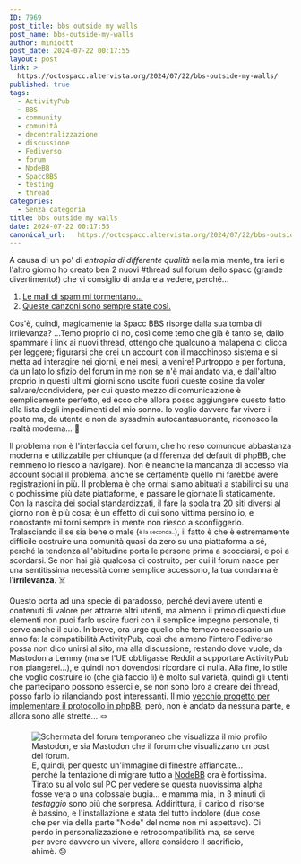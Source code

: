 ```yaml
---
ID: 7969
post_title: bbs outside my walls
post_name: bbs-outside-my-walls
author: minioctt
post_date: 2024-07-22 00:17:55
layout: post
link: >
  https://octospacc.altervista.org/2024/07/22/bbs-outside-my-walls/
published: true
tags:
  - ActivityPub
  - BBS
  - community
  - comunità
  - decentralizzazione
  - discussione
  - Fediverso
  - forum
  - NodeBB
  - SpaccBBS
  - testing
  - thread
categories:
  - Senza categoria
title: bbs outside my walls
date: 2024-07-22 00:17:55
canonical_url:   https://octospacc.altervista.org/2024/07/22/bbs-outside-my-walls/
---
```

<!-- wp:paragraph -->
<p>A causa di un po' di <em>entropia di differente qualità</em> nella mia mente, tra ieri e l'altro giorno ho creato ben 2 nuovi #thread sul forum dello spacc (grande divertimento!) che vi consiglio di andare a vedere, perché...</p>
<!-- /wp:paragraph -->

<!-- wp:list {"ordered":true} -->
<ol><!-- wp:list-item -->
<li><a href="https://bbs.spacc.eu.org/viewtopic.php?t=487">Le mail di spam mi tormentano...</a></li>
<!-- /wp:list-item -->

<!-- wp:list-item -->
<li><a href="https://bbs.spacc.eu.org/viewtopic.php?t=491">Queste canzoni sono sempre state così.</a></li>
<!-- /wp:list-item --></ol>
<!-- /wp:list -->

<!-- wp:paragraph -->
<p>Cos'è, quindi, magicamente la Spacc BBS risorge dalla sua tomba di irrilevanza? ...Temo proprio di no, così come temo che già è tanto se, dallo spammare i link ai nuovi thread, ottengo che qualcuno a malapena ci clicca per leggere; figurarsi che crei un account con il macchinoso sistema e si metta ad interagire nei giorni, e nei mesi, a venire! Purtroppo e per fortuna, da un lato lo sfizio del forum in me non se n'è mai andato via, e dall'altro proprio in questi ultimi giorni sono uscite fuori queste cosine da voler salvare/condividere, per cui questo mezzo di comunicazione è semplicemente perfetto, ed ecco che allora posso aggiungere questo fatto alla lista degli impedimenti del mio sonno. Io voglio davvero far vivere il posto ma, da utente e non da sysadmin autocantasuonante, riconosco la realtà moderna... 🤕️</p>
<!-- /wp:paragraph -->

<!-- wp:paragraph -->
<p>Il problema non è l'interfaccia del forum, che ho reso comunque abbastanza moderna e utilizzabile per chiunque (a differenza del default di phpBB, che nemmeno io riesco a navigare). Non è neanche la mancanza di accesso via account social il problema, anche se certamente quello mi farebbe avere registrazioni in più. Il problema è che ormai siamo abituati a stabilirci su una o pochissime più date piattaforme, e passare le giornate lì staticamente. Con la nascita dei social standardizzati, il fare la spola tra 20 siti diversi al giorno non è più cosa; è un effetto di cui sono vittima persino io, e nonostante mi torni sempre in mente non riesco a sconfiggerlo. Tralasciando il se sia bene o male (<sub><sup>è la seconda..</sup></sub>), il fatto è che è estremamente difficile costruire una comunità quasi da zero su una piattaforma a sé, perché la tendenza all'abitudine porta le persone prima a scocciarsi, e poi a scordarsi. Se non hai già qualcosa di costruito, per cui il forum nasce per una sentitissima necessità come semplice accessorio, la tua condanna è l'<strong>irrilevanza</strong>. ☠️</p>
<!-- /wp:paragraph -->

<!-- wp:paragraph -->
<p>Questo porta ad una specie di paradosso, perché devi avere utenti e contenuti di valore per attrarre altri utenti, ma almeno il primo di questi due elementi non puoi farlo uscire fuori con il semplice impegno personale, ti serve anche il culo. In breve, ora urge quello che temevo necessario un anno fa: la compatibilità ActivityPub, così che almeno l'intero Fediverso possa non dico unirsi al sito, ma alla discussione, restando dove vuole, da Mastodon a Lemmy (ma se l'UE obbligasse Reddit a supportare ActivityPub non piangerei...), e quindi non dovendosi ricordare di nulla. Alla fine, lo stile che voglio costruire io (che già faccio lì) è molto sul varietà, quindi gli utenti che partecipano possono esserci e, se non sono loro a creare dei thread, posso farlo io rilanciando post interessanti. Il mio <a href="https://gitlab.com/SpaccInc/SpaccCommunityPlatform/-/tree/main/phpBB/ext/spaccincphpbb/activitypub">vecchio progetto per implementare il protocollo in phpBB</a>, però, non è andato da nessuna parte, e allora sono alle strette... 🪢️</p>
<!-- /wp:paragraph -->

<!-- wp:paragraph -->
<p></p>
<!-- /wp:paragraph -->

<!-- wp:image {"id":7972,"sizeSlug":"large","linkDestination":"none"} -->
<figure class="wp-block-image size-large"><img src="{{site.cdnurl}}/assets/uploads/2024/07/image-8-960x542.png" alt="Schermata del forum temporaneo che visualizza il mio profilo Mastodon, e sia Mastodon che il forum che visualizzano un post del forum." class="wp-image-7972"/><figcaption class="wp-element-caption">E, quindi, per questo un'immagine di finestre affiancate... perché la tentazione di migrare tutto a <a href="https://memos.octt.eu.org/m/PaTBtzRuSqAMXoMzDemqBc">NodeBB</a> ora è fortissima. Tirato su al volo sul PC per vedere se questa nuovissima alpha fosse vera o una colossale bugia... e mamma mia, in 3 minuti di <em>testaggio</em> sono più che sorpresa. Addirittura, il carico di risorse è bassino, e l'installazione è stata del tutto indolore (due cose che per via della parte "Node" del nome non mi aspettavo). Ci perdo in personalizzazione e retrocompatibilità ma, se serve per avere davvero un vivere, allora considero il sacrificio, ahimè. 😓️</figcaption></figure>
<!-- /wp:image -->
